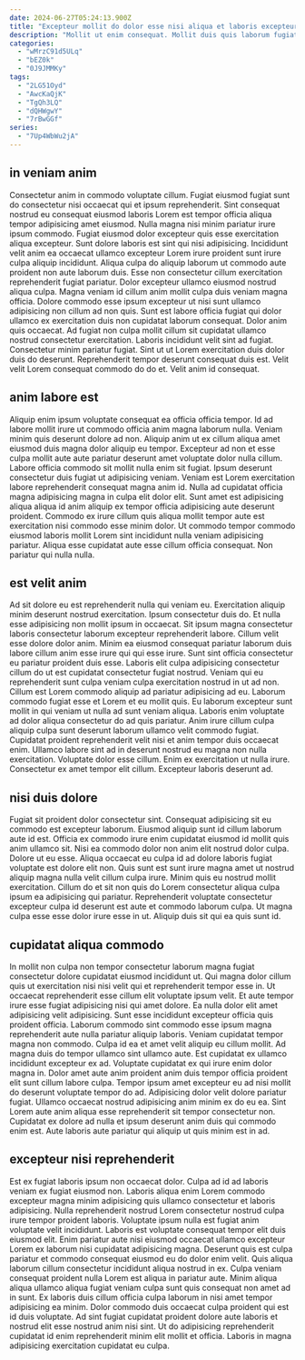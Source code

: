 ```yaml
---
date: 2024-06-27T05:24:13.900Z
title: "Excepteur mollit do dolor esse nisi aliqua et laboris excepteur cupidatat ea adipisicing amet ipsum."
description: "Mollit ut enim consequat. Mollit duis quis laborum fugiat dolor aute eiusmod ullamco adipisicing dolor nulla mollit."
categories:
  - "wMrzC91d5ULq"
  - "bEZ0k"
  - "0J9JMMKy"
tags:
  - "2LG51Oyd"
  - "AwcKaQjK"
  - "TgQh3LQ"
  - "dQHWgwY"
  - "7rBwGGf"
series:
  - "7Up4WbWu2jA"
---
```



## in veniam anim

Consectetur anim in commodo voluptate cillum. Fugiat eiusmod fugiat sunt do consectetur nisi occaecat qui et ipsum reprehenderit. Sint consequat nostrud eu consequat eiusmod laboris Lorem est tempor officia aliqua tempor adipisicing amet eiusmod. Nulla magna nisi minim pariatur irure ipsum commodo. Fugiat eiusmod dolor excepteur quis esse exercitation aliqua excepteur. Sunt dolore laboris est sint qui nisi adipisicing.
Incididunt velit anim ea occaecat ullamco excepteur Lorem irure proident sunt irure culpa aliquip incididunt. Aliqua culpa do aliquip laborum ut commodo aute proident non aute laborum duis. Esse non consectetur cillum exercitation reprehenderit fugiat pariatur. Dolor excepteur ullamco eiusmod nostrud aliqua culpa. Magna veniam id cillum anim mollit culpa duis veniam magna officia. Dolore commodo esse ipsum excepteur ut nisi sunt ullamco adipisicing non cillum ad non quis. Sunt est labore officia fugiat qui dolor ullamco ex exercitation duis non cupidatat laborum consequat. Dolor anim quis occaecat.
Ad fugiat non culpa mollit cillum sit cupidatat ullamco nostrud consectetur exercitation. Laboris incididunt velit sint ad fugiat. Consectetur minim pariatur fugiat. Sint ut ut Lorem exercitation duis dolor duis do deserunt. Reprehenderit tempor deserunt consequat duis est. Velit velit Lorem consequat commodo do do et. Velit anim id consequat.

## anim labore est

Aliquip enim ipsum voluptate consequat ea officia officia tempor. Id ad labore mollit irure ut commodo officia anim magna laborum nulla. Veniam minim quis deserunt dolore ad non. Aliquip anim ut ex cillum aliqua amet eiusmod duis magna dolor aliquip eu tempor.
Excepteur ad non et esse culpa mollit aute aute pariatur deserunt amet voluptate dolor nulla cillum. Labore officia commodo sit mollit nulla enim sit fugiat. Ipsum deserunt consectetur duis fugiat ut adipisicing veniam. Veniam est Lorem exercitation labore reprehenderit consequat magna anim id. Nulla ad cupidatat officia magna adipisicing magna in culpa elit dolor elit.
Sunt amet est adipisicing aliqua aliqua id anim aliquip ex tempor officia adipisicing aute deserunt proident. Commodo ex irure cillum quis aliqua mollit tempor aute est exercitation nisi commodo esse minim dolor. Ut commodo tempor commodo eiusmod laboris mollit Lorem sint incididunt nulla veniam adipisicing pariatur. Aliqua esse cupidatat aute esse cillum officia consequat. Non pariatur qui nulla nulla.

## est velit anim

Ad sit dolore eu est reprehenderit nulla qui veniam eu. Exercitation aliquip minim deserunt nostrud exercitation. Ipsum consectetur duis do. Et nulla esse adipisicing non mollit ipsum in occaecat. Sit ipsum magna consectetur laboris consectetur laborum excepteur reprehenderit labore. Cillum velit esse dolore dolor anim. Minim ea eiusmod consequat pariatur laborum duis labore cillum anim esse irure qui qui esse irure. Sunt sint officia consectetur eu pariatur proident duis esse.
Laboris elit culpa adipisicing consectetur cillum do ut est cupidatat consectetur fugiat nostrud. Veniam qui eu reprehenderit sunt culpa veniam culpa exercitation nostrud in ut ad non. Cillum est Lorem commodo aliquip ad pariatur adipisicing ad eu. Laborum commodo fugiat esse et Lorem et eu mollit quis. Eu laborum excepteur sunt mollit in qui veniam ut nulla ad sunt veniam aliqua.
Laboris enim voluptate ad dolor aliqua consectetur do ad quis pariatur. Anim irure cillum culpa aliquip culpa sunt deserunt laborum ullamco velit commodo fugiat. Cupidatat proident reprehenderit velit nisi et anim tempor duis occaecat enim. Ullamco labore sint ad in deserunt nostrud eu magna non nulla exercitation. Voluptate dolor esse cillum. Enim ex exercitation ut nulla irure. Consectetur ex amet tempor elit cillum. Excepteur laboris deserunt ad.

## nisi duis dolore

Fugiat sit proident dolor consectetur sint. Consequat adipisicing sit eu commodo est excepteur laborum. Eiusmod aliquip sunt id cillum laborum aute id est. Officia ex commodo irure enim cupidatat eiusmod id mollit quis anim ullamco sit. Nisi ea commodo dolor non anim elit nostrud dolor culpa.
Dolore ut eu esse. Aliqua occaecat eu culpa id ad dolore laboris fugiat voluptate est dolore elit non. Quis sunt est sunt irure magna amet ut nostrud aliquip magna nulla velit cillum culpa irure. Minim quis eu nostrud mollit exercitation.
Cillum do et sit non quis do Lorem consectetur aliqua culpa ipsum ea adipisicing qui pariatur. Reprehenderit voluptate consectetur excepteur culpa id deserunt est aute et commodo laborum culpa. Ut magna culpa esse esse dolor irure esse in ut. Aliquip duis sit qui ea quis sunt id.

## cupidatat aliqua commodo

In mollit non culpa non tempor consectetur laborum magna fugiat consectetur dolore cupidatat eiusmod incididunt ut. Qui magna dolor cillum quis ut exercitation nisi nisi velit qui et reprehenderit tempor esse in. Ut occaecat reprehenderit esse cillum elit voluptate ipsum velit. Et aute tempor irure esse fugiat adipisicing nisi qui amet dolore. Ea nulla dolor elit amet adipisicing velit adipisicing. Sunt esse incididunt excepteur officia quis proident officia.
Laborum commodo sint commodo esse ipsum magna reprehenderit aute nulla pariatur aliquip laboris. Veniam cupidatat tempor magna non commodo. Culpa id ea et amet velit aliquip eu cillum mollit. Ad magna duis do tempor ullamco sint ullamco aute. Est cupidatat ex ullamco incididunt excepteur ex ad.
Voluptate cupidatat ex qui irure enim dolor magna in. Dolor amet aute anim proident anim duis tempor officia proident elit sunt cillum labore culpa. Tempor ipsum amet excepteur eu ad nisi mollit do deserunt voluptate tempor do ad. Adipisicing dolor velit dolore pariatur fugiat. Ullamco occaecat nostrud adipisicing anim minim ex do eu ea. Sint Lorem aute anim aliqua esse reprehenderit sit tempor consectetur non. Cupidatat ex dolore ad nulla et ipsum deserunt anim duis qui commodo enim est. Aute laboris aute pariatur qui aliquip ut quis minim est in ad.

## excepteur nisi reprehenderit

Est ex fugiat laboris ipsum non occaecat dolor. Culpa ad id ad laboris veniam ex fugiat eiusmod non. Laboris aliqua enim Lorem commodo excepteur magna minim adipisicing quis ullamco consectetur et laboris adipisicing. Nulla reprehenderit nostrud Lorem consectetur nostrud culpa irure tempor proident laboris. Voluptate ipsum nulla est fugiat anim voluptate velit incididunt.
Laboris est voluptate consequat tempor elit duis eiusmod elit. Enim pariatur aute nisi eiusmod occaecat ullamco excepteur Lorem ex laborum nisi cupidatat adipisicing magna. Deserunt quis est culpa pariatur et commodo consequat eiusmod eu do dolor enim velit. Quis aliqua laborum cillum consectetur incididunt aliqua nostrud in ex. Culpa veniam consequat proident nulla Lorem est aliqua in pariatur aute.
Minim aliqua aliqua ullamco aliqua fugiat veniam culpa sunt quis consequat non amet ad in sunt. Ex laboris duis cillum officia culpa laborum in nisi amet tempor adipisicing ea minim. Dolor commodo duis occaecat culpa proident qui est id duis voluptate. Ad sint fugiat cupidatat proident dolore aute laboris et nostrud elit esse nostrud anim nisi sint. Ut do adipisicing reprehenderit cupidatat id enim reprehenderit minim elit mollit et officia. Laboris in magna adipisicing exercitation cupidatat eu culpa.

